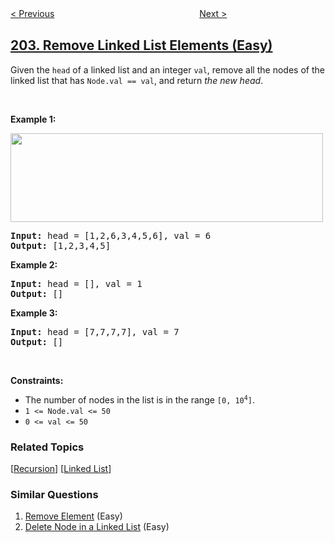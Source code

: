 <!--|This file generated by command(leetcode description); DO NOT EDIT.    |-->
<!--+----------------------------------------------------------------------+-->
<!--|@author    openset <openset.wang@gmail.com>                           |-->
<!--|@link      https://github.com/openset                                 |-->
<!--|@home      https://github.com/openset/leetcode                        |-->
<!--+----------------------------------------------------------------------+-->

[< Previous](../happy-number "Happy Number")
　　　　　　　　　　　　　　　　
[Next >](../count-primes "Count Primes")

## [203. Remove Linked List Elements (Easy)](https://leetcode.com/problems/remove-linked-list-elements "移除链表元素")

<p>Given the <code>head</code> of a linked list and an integer <code>val</code>, remove all the nodes of the linked list that has <code>Node.val == val</code>, and return <em>the new head</em>.</p>

<p>&nbsp;</p>
<p><strong>Example 1:</strong></p>
<img alt="" src="https://assets.leetcode.com/uploads/2021/03/06/removelinked-list.jpg" style="width: 500px; height: 142px;" />
<pre>
<strong>Input:</strong> head = [1,2,6,3,4,5,6], val = 6
<strong>Output:</strong> [1,2,3,4,5]
</pre>

<p><strong>Example 2:</strong></p>

<pre>
<strong>Input:</strong> head = [], val = 1
<strong>Output:</strong> []
</pre>

<p><strong>Example 3:</strong></p>

<pre>
<strong>Input:</strong> head = [7,7,7,7], val = 7
<strong>Output:</strong> []
</pre>

<p>&nbsp;</p>
<p><strong>Constraints:</strong></p>

<ul>
	<li>The number of nodes in the list is in the range <code>[0, 10<sup>4</sup>]</code>.</li>
	<li><code>1 &lt;= Node.val &lt;= 50</code></li>
	<li><code>0 &lt;= val &lt;= 50</code></li>
</ul>

### Related Topics
  [[Recursion](../../tag/recursion/README.md)]
  [[Linked List](../../tag/linked-list/README.md)]

### Similar Questions
  1. [Remove Element](../remove-element) (Easy)
  1. [Delete Node in a Linked List](../delete-node-in-a-linked-list) (Easy)

